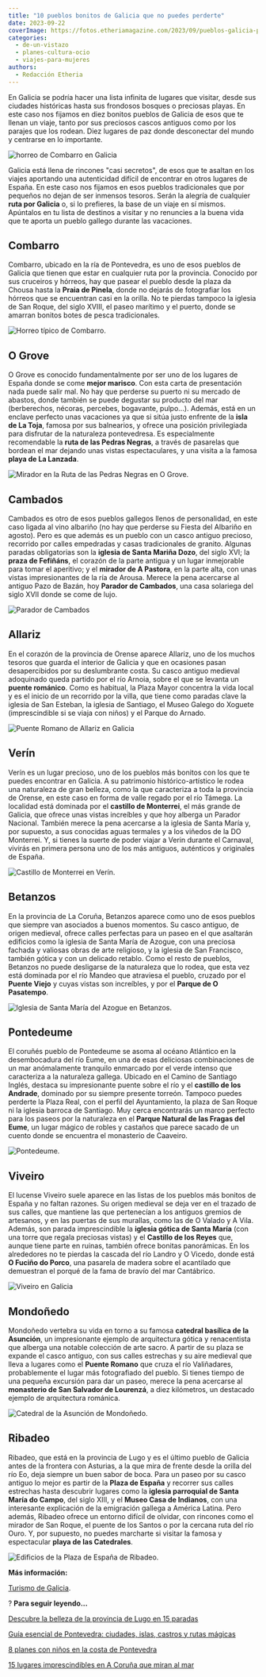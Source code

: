```yaml
---
title: "10 pueblos bonitos de Galicia que no puedes perderte"
date: 2023-09-22
coverImage: https://fotos.etheriamagazine.com/2023/09/pueblos-galicia-puente-romano-allariz.jpg
categories: 
  - de-un-vistazo
  - planes-cultura-ocio
  - viajes-para-mujeres
authors: 
  - Redacción Etheria
---
```


En Galicia se podría hacer una lista infinita de lugares que visitar, desde sus ciudades 
históricas hasta sus frondosos bosques o preciosas playas. En este caso nos fijamos en 
diez bonitos pueblos de Galicia de esos que te llenan un viaje, tanto por sus preciosos 
cascos antiguos como por los parajes que los rodean. Diez lugares de paz donde 
desconectar del mundo y centrarse en lo importante. 

![horreo de Combarro en Galicia](https://fotos.etheriamagazine.com/2023/09/pueblos-galicia-combarro.jpg "Combarro está situado en la ría de Pontevedra.")

Galicia está llena de rincones "casi secretos", de esos que te asaltan en los viajes 
aportando una autenticidad difícil de encontrar en otros lugares de España. En este caso 
nos fijamos en esos pueblos tradicionales que por pequeños no dejan de ser inmensos 
tesoros. Serán la alegría de cualquier **ruta por Galicia** o, si lo prefieres, la base 
de un viaje en sí mismos. Apúntalos en tu lista de destinos a visitar y no renuncies a 
la buena vida que te aporta un pueblo gallego durante las vacaciones. 

## Combarro

Combarro, ubicado en la ría de Pontevedra, es uno de esos pueblos de Galicia que tienen 
que estar en cualquier ruta por la provincia. Conocido por sus cruceiros y hórreos, hay 
que pasear el pueblo desde la plaza da Chousa hasta la **Praia de Pinela**, donde no 
dejarás de fotografiar los hórreos que se encuentran casi en la orilla. No te pierdas 
tampoco la iglesia de San Roque, del siglo XVIII, el paseo marítimo y el puerto, donde 
se amarran bonitos botes de pesca tradicionales. 

![Horreo típico de Combarro.](https://fotos.etheriamagazine.com/2023/09/pueblos-galicia-pontevedra-ria-combarro.jpg "Horreo típico de Combarro. © Susana García")

## O Grove

O Grove es conocido fundamentalmente por ser uno de los lugares de España donde se come 
**mejor marisco**. Con esta carta de presentación nada puede salir mal. No hay que 
perderse su puerto ni su mercado de abastos, donde también se puede degustar su producto 
del mar (berberechos, nécoras, percebes, bogavante, pulpo...). Además, está en un 
enclave perfecto unas vacaciones ya que si sitúa justo enfrente de la **isla de La 
Toja**, famosa por sus balnearios, y ofrece una posición privilegiada para disfrutar de 
la naturaleza pontevedresa. Es especialmente recomendable la **ruta de las Pedras 
Negras**, a través de pasarelas que bordean el mar dejando unas vistas espectaculares, y 
una visita a la famosa **playa de La Lanzada**. 

![Mirador en la Ruta de las Pedras Negras en O Grove.](https://fotos.etheriamagazine.com/2023/09/pueblos-galicia-ogrove-ruta-pedras-negras.jpg "Mirador en la Ruta de las Pedras Negras en O Grove. © Susana García")

## Cambados

Cambados es otro de esos pueblos gallegos llenos de personalidad, en este caso ligada al 
vino albariño (no hay que perderse su Fiesta del Albariño en agosto). Pero es que además 
es un pueblo con un casco antiguo precioso, recorrido por calles empedradas y casas 
tradicionales de granito. Algunas paradas obligatorias son la **iglesia de Santa Mariña 
Dozo**, del siglo XVI; la **praza de Fefiñáns**, el corazón de la parte antigua y un 
lugar inmejorable para tomar el aperitivo; y el **mirador de A Pastora**, en la parte 
alta, con unas vistas impresionantes de la ría de Arousa. Merece la pena acercarse al 
antiguo Pazo de Bazán, hoy **Parador de Cambados**, una casa solariega del siglo XVII 
donde se come de lujo. 

![Parador de Cambados](https://fotos.etheriamagazine.com/2023/02/Parador-cambados-hotel-romantico-850x567.jpg "Parador de Cambados. © Paradores.")

## Allariz

En el corazón de la provincia de Orense aparece Allariz, uno de los muchos tesoros que 
guarda el interior de Galicia y que en ocasiones pasan desapercibidos por su 
deslumbrante costa. Su casco antiguo medieval adoquinado queda partido por el río 
Arnoia, sobre el que se levanta un **puente románico**. Como es habitual, la Plaza Mayor 
concentra la vida local y es el inicio de un recorrido por la villa, que tiene como 
paradas clave la iglesia de San Esteban, la iglesia de Santiago, el Museo Galego do 
Xoguete (imprescindible si se viaja con niños) y el Parque do Arnado. 

![Puente Romano de Allariz en Galicia](https://fotos.etheriamagazine.com/2023/09/pueblos-galicia-puente-romano-allariz.jpg "Puente Romano de Allariz.")

## Verín

Verín es un lugar precioso, uno de los pueblos más bonitos con los que te puedes 
encontrar en Galicia. A su patrimonio histórico-artístico le rodea una naturaleza de 
gran belleza, como la que caracteriza a toda la provincia de Orense, en este caso en 
forma de valle regado por el río Támega. La localidad está dominada por el **castillo de 
Monterrei**, el más grande de Galicia, que ofrece unas vistas increíbles y que hoy 
alberga un Parador Nacional. También merece la pena acercarse a la iglesia de Santa 
María y, por supuesto, a sus conocidas aguas termales y a los viñedos de la DO 
Monterrei. Y, si tienes la suerte de poder viajar a Verin durante el Carnaval, vivirás 
en primera persona uno de los más antiguos, auténticos y originales de España. 

![Castillo de Monterrei en Verín.](https://fotos.etheriamagazine.com/2023/09/pueblos-galicia-castillo-monterrei-verin.jpg "Castillo de Monterrei en Verín.")

## Betanzos

En la provincia de La Coruña, Betanzos aparece como uno de esos pueblos que siempre van 
asociados a buenos momentos. Su casco antiguo, de origen medieval, ofrece calles 
perfectas para un paseo en el que asaltarán edificios como la iglesia de Santa María de 
Azogue, con una preciosa fachada y valiosas obras de arte religioso, y la iglesia de San 
Francisco, también gótica y con un delicado retablo. Como el resto de pueblos, Betanzos 
no puede desligarse de la naturaleza que lo rodea, que esta vez está dominada por el río 
Mandeo que atraviesa el pueblo, cruzado por el **Puente Viejo** y cuyas vistas son 
increíbles, y por el **Parque de O Pasatempo**. 

![Iglesia de Santa María del Azogue en Betanzos.](https://fotos.etheriamagazine.com/2023/09/pueblos-galicia-iglesia-santa-maria-azogue-betanzos.jpg "Iglesia de Santa María del Azogue en Betanzos.")

## Pontedeume

El coruñés pueblo de Pontedeume se asoma al océano Atlántico en la desembocadura del río 
Eume, en una de esas deliciosas combinaciones de un mar anómalamente tranquilo enmarcado 
por el verde intenso que caracteriza a la naturaleza gallega. Ubicado en el Camino de 
Santiago Inglés, destaca su impresionante puente sobre el río y el **castillo de los 
Andrade**, dominado por su siempre presente torreón. Tampoco puedes perderte la Plaza 
Real, con el perfil del Ayuntamiento, la plaza de San Roque ni la iglesia barroca de 
Santiago. Muy cerca encontrarás un marco perfecto para los paseos por la naturaleza en 
el **Parque Natural de las Fragas del Eume**, un lugar mágico de robles y castaños que 
parece sacado de un cuento donde se encuentra el monasterio de Caaveiro. 

![Pontedeume.](https://fotos.etheriamagazine.com/2023/09/pueblos-galicia-coruna-pontedeume.jpg "Pontedeume.")

## Viveiro

El lucense Viveiro suele aparece en las listas de los pueblos más bonitos de España y no 
faltan razones. Su origen medieval se deja ver en el trazado de sus calles, que mantiene 
las que pertenecían a los antiguos gremios de artesanos, y en las puertas de sus 
murallas, como las de O Valado y A Vila. Además, son parada imprescindible la **iglesia 
gótica de Santa María** (con una torre que regala preciosas vistas) y el **Castillo de 
los Reyes** que, aunque tiene parte en ruinas, también ofrece bonitas panorámicas. En 
los alrededores no te pierdas la cascada del río Landro y O Vicedo, donde está **O 
Fuciño do Porco**, una pasarela de madera sobre el acantilado que demuestran el porqué 
de la fama de bravío del mar Cantábrico. 

![Viveiro en Galicia](https://fotos.etheriamagazine.com/2023/09/pueblos-viveiro-galicia.jpg "Viveiro.")

## Mondoñedo

Mondoñedo vertebra su vida en torno a su famosa **catedral basílica de la Asunción**, un 
impresionante ejemplo de arquitectura gótica y renacentista que alberga una notable 
colección de arte sacro. A partir de su plaza se expande el casco antiguo, con sus 
calles estrechas y su aire medieval que lleva a lugares como el **Puente Romano** que 
cruza el río Valiñadares, probablemente el lugar más fotografiado del pueblo. Si tienes 
tiempo de una pequeña excursión para dar un paseo, merece la pena acercarse al 
**monasterio de San Salvador de Lourenzá**, a diez kilómetros, un destacado ejemplo de 
arquitectura románica. 

![Catedral de la Asunción de Mondoñedo.](https://fotos.etheriamagazine.com/2023/09/pueblos-galicia-Catedral-Mondonedo.jpg "Catedral de la Asunción de Mondoñedo.")

## Ribadeo

Ribadeo, que está en la provincia de Lugo y es el último pueblo de Galicia antes de la 
frontera con Asturias, a la que mira de frente desde la orilla del río Eo, deja siempre 
un buen sabor de boca. Para un paseo por su casco antiguo lo mejor es partir de la 
**Plaza de España** y recorrer sus calles estrechas hasta descubrir lugares como la 
**iglesia parroquial de Santa María do Campo**, del siglo XIII, y el **Museo Casa de 
Indianos**, con una interesante explicación de la emigración gallega a América Latina. 
Pero además, Ribadeo ofrece un entorno difícil de olvidar, con rincones como el mirador 
de San Roque, el puente de los Santos o por la cercana ruta del río Ouro. Y, por 
supuesto, no puedes marcharte si visitar la famosa y espectacular **playa de las 
Catedrales**. 

![Edificios de la Plaza de España de Ribadeo.](https://fotos.etheriamagazine.com/2023/09/pueblos-ribadeo-galicia.jpg "Edificios de la Plaza de España de Ribadeo.")

**Más información:** 

[Turismo de Galicia](https://www.turismo.gal/inicio). 

? **Para seguir leyendo...** 

[Descubre la belleza de la provincia de Lugo en 15 
paradas](https://etheriamagazine.com/2023/04/06/pueblos-que-ver-lugo/) 

[Guía esencial de Pontevedra: ciudades, islas, castros y rutas 
mágicas](https://etheriamagazine.com/2022/12/14/que-ver-pontevedra/) 

[8 planes con niños en la costa de 
Pontevedra](https://etheriamagazine.com/2019/10/01/8-planes-con-ninos-en-la-costa-de-pontevedra-la-toja/) 

[15 lugares imprescindibles en A Coruña que miran al 
mar](https://etheriamagazine.com/2022/09/23/que-ver-a-coruna/)
